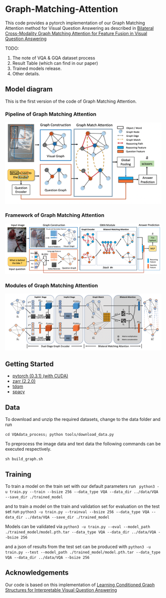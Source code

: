 # Graph-Matching-Attention

This code provides a pytorch implementation of our Graph Matching Attention method for Visual Question Answering as described in [Bilateral Cross-Modality Graph Matching Attention for Feature Fusion in Visual Question Answering](https://arxiv.org/pdf/2112.07270.pdf)

TODO:
1. The note of VQA & GQA dataset process
2. Result Table (which can find in our paper)
3. Trained models release.
4. Other details.

## Model diagram
  This is the first version of the code of Graph Matching Attention.
### Pipeline of Graph Matching Attention
![Pipeline of Graph Matching Attention](https://github.com/double125/Graph-Matching-Attention/raw/master/figures/GMA%20Pipeline.png)

### Framework of Graph Matching Attention
![Framework of Graph Matching Attention](https://github.com/double125/Graph-Matching-Attention/raw/master/figures/GMA%20Framework.png)

### Modules of Graph Matching Attention
![Modules of Graph Matching Attention](https://github.com/double125/Graph-Matching-Attention/raw/master/figures/GMA%20Module.png)

## Getting Started
  * [pytorch (0.3.1) (with CUDA)](https://pytorch.org/)
  * [zarr (2.2.0)](https://github.com/zarr-developers/zarr)
  * [tdqm](https://github.com/tqdm/tqdm)
  * [spacy](https://spacy.io/usage/)

## Data
To download and unzip the required datasets, change to the data folder and run

` cd VQAdata_process; python tools/download_data.py `

To preprocess the image data and text data the following commands can be executed respectively. 

` sh build_graph.sh `

## Training
To train a model on the train set with our default parameters run
` python3 -u train.py --train --bsize 256 --data_type VQA --data_dir ../data/VQA --save_dir ./trained_model`

and to train a model on the train and validation set for evaluation on the test set run
`python3 -u train.py --trainval --bsize 256 --data_type VQA --data_dir ../data/VQA --save_dir ./trained_model`

Models can be validated via
`python3 -u train.py --eval --model_path ./trained_model/model.pth.tar --data_type VQA --data_dir ../data/VQA --bsize 256`

and a json of results from the test set can be produced with
`python3 -u train.py --test --model_path ./trained_model/model.pth.tar --data_type VQA --data_dir ../data/VQA --bsize 256`

## Acknowledgements
Our code is based on this implementation of [Learning Conditioned Graph Structures for Interpretable Visual Question Answering](https://github.com/aimbrain/vqa-project)


